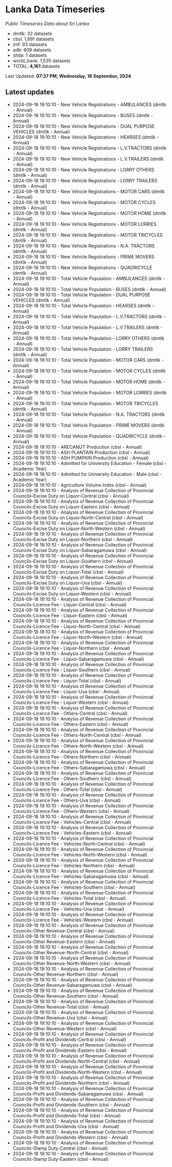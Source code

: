 # Lanka Data Timeseries
*Public Timeseries Data about Sri Lanka*

* dmtlk: 32 datasets
* cbsl: 1,891 datasets
* imf: 93 datasets
* adb: 609 datasets
* sltda: 1 datasets
* world_bank: 1,535 datasets
* TOTAL: **4,161** datasets

Last Updated: **07:37 PM, Wednesday, 18 September, 2024**

## Latest updates

* 2024-09-18 19:10:10 - New Vehicle Registrations - AMBULANCES (dmtlk - Annual)
* 2024-09-18 19:10:10 - New Vehicle Registrations - BUSES (dmtlk - Annual)
* 2024-09-18 19:10:10 - New Vehicle Registrations - DUAL PURPOSE VEHICLES (dmtlk - Annual)
* 2024-09-18 19:10:10 - New Vehicle Registrations - HEARSES (dmtlk - Annual)
* 2024-09-18 19:10:10 - New Vehicle Registrations - L.V.TRACTORS (dmtlk - Annual)
* 2024-09-18 19:10:10 - New Vehicle Registrations - L.V.TRAILERS (dmtlk - Annual)
* 2024-09-18 19:10:10 - New Vehicle Registrations - LORRY OTHERS (dmtlk - Annual)
* 2024-09-18 19:10:10 - New Vehicle Registrations - LORRY TRAILERS (dmtlk - Annual)
* 2024-09-18 19:10:10 - New Vehicle Registrations - MOTOR CARS (dmtlk - Annual)
* 2024-09-18 19:10:10 - New Vehicle Registrations - MOTOR CYCLES (dmtlk - Annual)
* 2024-09-18 19:10:10 - New Vehicle Registrations - MOTOR HOME (dmtlk - Annual)
* 2024-09-18 19:10:10 - New Vehicle Registrations - MOTOR LORRIES (dmtlk - Annual)
* 2024-09-18 19:10:10 - New Vehicle Registrations - MOTOR TRICYCLES (dmtlk - Annual)
* 2024-09-18 19:10:10 - New Vehicle Registrations - N.A. TRACTORS (dmtlk - Annual)
* 2024-09-18 19:10:10 - New Vehicle Registrations - PRIME MOVERS (dmtlk - Annual)
* 2024-09-18 19:10:10 - New Vehicle Registrations - QUADRICYCLE (dmtlk - Annual)
* 2024-09-18 19:10:10 - Total Vehicle Population - AMBULANCES (dmtlk - Annual)
* 2024-09-18 19:10:10 - Total Vehicle Population - BUSES (dmtlk - Annual)
* 2024-09-18 19:10:10 - Total Vehicle Population - DUAL PURPOSE VEHICLES (dmtlk - Annual)
* 2024-09-18 19:10:10 - Total Vehicle Population - HEARSES (dmtlk - Annual)
* 2024-09-18 19:10:10 - Total Vehicle Population - L.V.TRACTORS (dmtlk - Annual)
* 2024-09-18 19:10:10 - Total Vehicle Population - L.V.TRAILERS (dmtlk - Annual)
* 2024-09-18 19:10:10 - Total Vehicle Population - LORRY OTHERS (dmtlk - Annual)
* 2024-09-18 19:10:10 - Total Vehicle Population - LORRY TRAILERS (dmtlk - Annual)
* 2024-09-18 19:10:10 - Total Vehicle Population - MOTOR CARS (dmtlk - Annual)
* 2024-09-18 19:10:10 - Total Vehicle Population - MOTOR CYCLES (dmtlk - Annual)
* 2024-09-18 19:10:10 - Total Vehicle Population - MOTOR HOME (dmtlk - Annual)
* 2024-09-18 19:10:10 - Total Vehicle Population - MOTOR LORRIES (dmtlk - Annual)
* 2024-09-18 19:10:10 - Total Vehicle Population - MOTOR TRICYCLES (dmtlk - Annual)
* 2024-09-18 19:10:10 - Total Vehicle Population - N.A. TRACTORS (dmtlk - Annual)
* 2024-09-18 19:10:10 - Total Vehicle Population - PRIME MOVERS (dmtlk - Annual)
* 2024-09-18 19:10:10 - Total Vehicle Population - QUADRICYCLE (dmtlk - Annual)
* 2024-09-18 19:10:10 - ARECANUT Production (cbsl - Annual)
* 2024-09-18 19:10:10 - ASH PLANTAIN Production (cbsl - Annual)
* 2024-09-18 19:10:10 - ASH PUMPKIN Production (cbsl - Annual)
* 2024-09-18 19:10:10 - Admitted for University Education - Female (cbsl - Academic Year)
* 2024-09-18 19:10:10 - Admitted for University Education - Male (cbsl - Academic Year)
* 2024-09-18 19:10:10 - Agriculture Volume Index (cbsl - Annual)
* 2024-09-18 19:10:10 - Analysis of Revenue Collection of Provincial Councils-Excise Duty on Liquor-Central (cbsl - Annual)
* 2024-09-18 19:10:10 - Analysis of Revenue Collection of Provincial Councils-Excise Duty on Liquor-Eastern (cbsl - Annual)
* 2024-09-18 19:10:10 - Analysis of Revenue Collection of Provincial Councils-Excise Duty on Liquor-North-Central (cbsl - Annual)
* 2024-09-18 19:10:10 - Analysis of Revenue Collection of Provincial Councils-Excise Duty on Liquor-North-Western (cbsl - Annual)
* 2024-09-18 19:10:10 - Analysis of Revenue Collection of Provincial Councils-Excise Duty on Liquor-Northern (cbsl - Annual)
* 2024-09-18 19:10:10 - Analysis of Revenue Collection of Provincial Councils-Excise Duty on Liquor-Sabaragamuwa (cbsl - Annual)
* 2024-09-18 19:10:10 - Analysis of Revenue Collection of Provincial Councils-Excise Duty on Liquor-Southern (cbsl - Annual)
* 2024-09-18 19:10:10 - Analysis of Revenue Collection of Provincial Councils-Excise Duty on Liquor-Total (cbsl - Annual)
* 2024-09-18 19:10:10 - Analysis of Revenue Collection of Provincial Councils-Excise Duty on Liquor-Uva (cbsl - Annual)
* 2024-09-18 19:10:10 - Analysis of Revenue Collection of Provincial Councils-Excise Duty on Liquor-Western (cbsl - Annual)
* 2024-09-18 19:10:10 - Analysis of Revenue Collection of Provincial Councils-Licence Fee - Liquor-Central (cbsl - Annual)
* 2024-09-18 19:10:10 - Analysis of Revenue Collection of Provincial Councils-Licence Fee - Liquor-Eastern (cbsl - Annual)
* 2024-09-18 19:10:10 - Analysis of Revenue Collection of Provincial Councils-Licence Fee - Liquor-North-Central (cbsl - Annual)
* 2024-09-18 19:10:10 - Analysis of Revenue Collection of Provincial Councils-Licence Fee - Liquor-North-Western (cbsl - Annual)
* 2024-09-18 19:10:10 - Analysis of Revenue Collection of Provincial Councils-Licence Fee - Liquor-Northern (cbsl - Annual)
* 2024-09-18 19:10:10 - Analysis of Revenue Collection of Provincial Councils-Licence Fee - Liquor-Sabaragamuwa (cbsl - Annual)
* 2024-09-18 19:10:10 - Analysis of Revenue Collection of Provincial Councils-Licence Fee - Liquor-Southern (cbsl - Annual)
* 2024-09-18 19:10:10 - Analysis of Revenue Collection of Provincial Councils-Licence Fee - Liquor-Total (cbsl - Annual)
* 2024-09-18 19:10:10 - Analysis of Revenue Collection of Provincial Councils-Licence Fee - Liquor-Uva (cbsl - Annual)
* 2024-09-18 19:10:10 - Analysis of Revenue Collection of Provincial Councils-Licence Fee - Liquor-Western (cbsl - Annual)
* 2024-09-18 19:10:10 - Analysis of Revenue Collection of Provincial Councils-Licence Fee - Others-Central (cbsl - Annual)
* 2024-09-18 19:10:10 - Analysis of Revenue Collection of Provincial Councils-Licence Fee - Others-Eastern (cbsl - Annual)
* 2024-09-18 19:10:10 - Analysis of Revenue Collection of Provincial Councils-Licence Fee - Others-North-Central (cbsl - Annual)
* 2024-09-18 19:10:10 - Analysis of Revenue Collection of Provincial Councils-Licence Fee - Others-North-Western (cbsl - Annual)
* 2024-09-18 19:10:10 - Analysis of Revenue Collection of Provincial Councils-Licence Fee - Others-Northern (cbsl - Annual)
* 2024-09-18 19:10:10 - Analysis of Revenue Collection of Provincial Councils-Licence Fee - Others-Sabaragamuwa (cbsl - Annual)
* 2024-09-18 19:10:10 - Analysis of Revenue Collection of Provincial Councils-Licence Fee - Others-Southern (cbsl - Annual)
* 2024-09-18 19:10:10 - Analysis of Revenue Collection of Provincial Councils-Licence Fee - Others-Total (cbsl - Annual)
* 2024-09-18 19:10:10 - Analysis of Revenue Collection of Provincial Councils-Licence Fee - Others-Uva (cbsl - Annual)
* 2024-09-18 19:10:10 - Analysis of Revenue Collection of Provincial Councils-Licence Fee - Others-Western (cbsl - Annual)
* 2024-09-18 19:10:10 - Analysis of Revenue Collection of Provincial Councils-Licence Fee - Vehicles-Central (cbsl - Annual)
* 2024-09-18 19:10:10 - Analysis of Revenue Collection of Provincial Councils-Licence Fee - Vehicles-Eastern (cbsl - Annual)
* 2024-09-18 19:10:10 - Analysis of Revenue Collection of Provincial Councils-Licence Fee - Vehicles-North-Central (cbsl - Annual)
* 2024-09-18 19:10:10 - Analysis of Revenue Collection of Provincial Councils-Licence Fee - Vehicles-North-Western (cbsl - Annual)
* 2024-09-18 19:10:10 - Analysis of Revenue Collection of Provincial Councils-Licence Fee - Vehicles-Northern (cbsl - Annual)
* 2024-09-18 19:10:10 - Analysis of Revenue Collection of Provincial Councils-Licence Fee - Vehicles-Sabaragamuwa (cbsl - Annual)
* 2024-09-18 19:10:10 - Analysis of Revenue Collection of Provincial Councils-Licence Fee - Vehicles-Southern (cbsl - Annual)
* 2024-09-18 19:10:10 - Analysis of Revenue Collection of Provincial Councils-Licence Fee - Vehicles-Total (cbsl - Annual)
* 2024-09-18 19:10:10 - Analysis of Revenue Collection of Provincial Councils-Licence Fee - Vehicles-Uva (cbsl - Annual)
* 2024-09-18 19:10:10 - Analysis of Revenue Collection of Provincial Councils-Licence Fee - Vehicles-Western (cbsl - Annual)
* 2024-09-18 19:10:10 - Analysis of Revenue Collection of Provincial Councils-Other Revenue-Central (cbsl - Annual)
* 2024-09-18 19:10:10 - Analysis of Revenue Collection of Provincial Councils-Other Revenue-Eastern (cbsl - Annual)
* 2024-09-18 19:10:10 - Analysis of Revenue Collection of Provincial Councils-Other Revenue-North-Central (cbsl - Annual)
* 2024-09-18 19:10:10 - Analysis of Revenue Collection of Provincial Councils-Other Revenue-North-Western (cbsl - Annual)
* 2024-09-18 19:10:10 - Analysis of Revenue Collection of Provincial Councils-Other Revenue-Northern (cbsl - Annual)
* 2024-09-18 19:10:10 - Analysis of Revenue Collection of Provincial Councils-Other Revenue-Sabaragamuwa (cbsl - Annual)
* 2024-09-18 19:10:10 - Analysis of Revenue Collection of Provincial Councils-Other Revenue-Southern (cbsl - Annual)
* 2024-09-18 19:10:10 - Analysis of Revenue Collection of Provincial Councils-Other Revenue-Total (cbsl - Annual)
* 2024-09-18 19:10:10 - Analysis of Revenue Collection of Provincial Councils-Other Revenue-Uva (cbsl - Annual)
* 2024-09-18 19:10:10 - Analysis of Revenue Collection of Provincial Councils-Other Revenue-Western (cbsl - Annual)
* 2024-09-18 19:10:10 - Analysis of Revenue Collection of Provincial Councils-Profit and Dividends-Central (cbsl - Annual)
* 2024-09-18 19:10:10 - Analysis of Revenue Collection of Provincial Councils-Profit and Dividends-Eastern (cbsl - Annual)
* 2024-09-18 19:10:10 - Analysis of Revenue Collection of Provincial Councils-Profit and Dividends-North-Central (cbsl - Annual)
* 2024-09-18 19:10:10 - Analysis of Revenue Collection of Provincial Councils-Profit and Dividends-North-Western (cbsl - Annual)
* 2024-09-18 19:10:10 - Analysis of Revenue Collection of Provincial Councils-Profit and Dividends-Northern (cbsl - Annual)
* 2024-09-18 19:10:10 - Analysis of Revenue Collection of Provincial Councils-Profit and Dividends-Sabaragamuwa (cbsl - Annual)
* 2024-09-18 19:10:10 - Analysis of Revenue Collection of Provincial Councils-Profit and Dividends-Southern (cbsl - Annual)
* 2024-09-18 19:10:10 - Analysis of Revenue Collection of Provincial Councils-Profit and Dividends-Total (cbsl - Annual)
* 2024-09-18 19:10:10 - Analysis of Revenue Collection of Provincial Councils-Profit and Dividends-Uva (cbsl - Annual)
* 2024-09-18 19:10:10 - Analysis of Revenue Collection of Provincial Councils-Profit and Dividends-Western (cbsl - Annual)
* 2024-09-18 19:10:10 - Analysis of Revenue Collection of Provincial Councils-Stamp Duty-Central (cbsl - Annual)
* 2024-09-18 19:10:10 - Analysis of Revenue Collection of Provincial Councils-Stamp Duty-Eastern (cbsl - Annual)